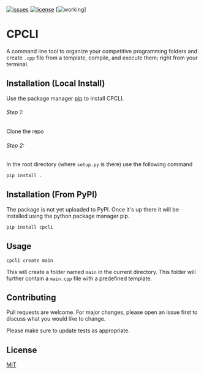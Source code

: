 [![issues](https://img.shields.io/github/issues/ericliclair/CPCLI?label=Issues&style=flat-square)](https://github.com/EricLiclair/CPCLI/issues)
[![license](https://img.shields.io/github/license/EricLiclair/CPCLI?label=License&style=flat-square)](https://github.com/EricLiclair/CPCLI/blob/main/LICENSE)
[![working](https://img.shields.io/static/v1?label=Working&message=False&color=red)]

# CPCLI

A command line tool to organize your competitive programming folders and create `.cpp` file from a template, compile, and execute them; right from your terminal.

## Installation (Local Install)

Use the package manager [pip](https://pip.pypa.io/en/stable/) to install CPCLI.

###### Step 1: 
Clone the repo
###### Step 2:
In the root directory (where `setup.py` is there) use the following command

```bash
pip install .
```
## Installation (From PyPI)
The package is not yet uploaded to PyPI. Once it's up there it will be installed using the python package manager pip.

```bash
pip install cpcli
```
## Usage

```console
cpcli create main
```
This will create a folder named `main` in the current directory. This folder will further contain a `main.cpp` file with a predefined template.

## Contributing
Pull requests are welcome. For major changes, please open an issue first to discuss what you would like to change.

Please make sure to update tests as appropriate.

## License
[MIT](https://choosealicense.com/licenses/mit/)